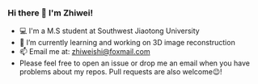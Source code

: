 ### Hi there 👋 I'm Zhiwei!
- 💻 I'm a M.S student at Southwest Jiaotong University
- 🔭 I’m currently learning and working on 3D image reconstruction
- 📫 Email me at: [zhiweishi@foxmail.com](mailto:zhiweishi@foxmail.com)
- Please feel free to open an issue or drop me an email when you have problems about my repos. Pull requests are also welcome😉!

<!--
**ZW-Shi/ZW-Shi** is a ✨ _special_ ✨ repository because its `README.md` (this file) appears on your GitHub profile.

Here are some ideas to get you started:

- 🔭 I’m currently working on ...
- 🌱 I’m currently learning ...
- 👯 I’m looking to collaborate on ...
- 🤔 I’m looking for help with ...
- 💬 Ask me about ...
- 📫 How to reach me: ...
- 😄 Pronouns: ...
- ⚡ Fun fact: ...
-->
